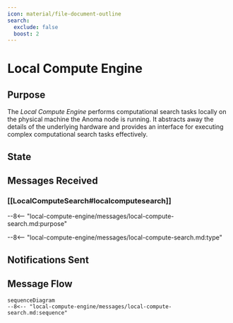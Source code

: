 ```yaml
---
icon: material/file-document-outline
search:
  exclude: false
  boost: 2
---
```


<div class="engine" markdown>

# Local Compute Engine

## Purpose

<!-- --8<-- [start:purpose] -->

The *Local Compute Engine* performs computational search tasks locally on the physical machine the Anoma node is running.
It abstracts away the details of the underlying hardware and
provides an interface for executing complex computational search tasks effectively.

<!-- --8<-- [end:purpose] -->

## State

## Messages Received

### [[LocalComputeSearch#localcomputesearch]]

--8<-- "local-compute-engine/messages/local-compute-search.md:purpose"

--8<-- "local-compute-engine/messages/local-compute-search.md:type"

## Notifications Sent

## Message Flow

<!-- --8<-- [start:messages] -->
```mermaid
sequenceDiagram
--8<-- "local-compute-engine/messages/local-compute-search.md:sequence"
```
<!-- --8<-- [end:messages] -->

</div>
